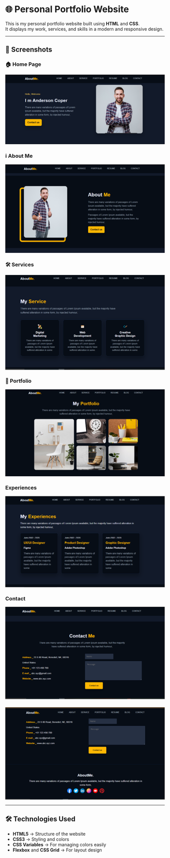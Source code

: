 # 🌐 Personal Portfolio Website

This is my personal portfolio website built using **HTML** and **CSS**.  
It displays my work, services, and skills in a modern and responsive design.

---

## 📸 Screenshots

### 🏠 Home Page
![s1](screenshots/s1.png)

### ℹ️ About Me
![s2](screenshots/s2.png)

### 🛠️ Services
![s3](screenshots/s3.png)

### 🎨 Portfolio
![s4](screenshots/s4.png)

###  Experiences
![s5](screenshots/s5.png)

### Contact 
![s6](screenshots/s6.png)

###
![s7](screenshots/s7.png)

---

## 🛠️ Technologies Used
- **HTML5** → Structure of the website
- **CSS3** → Styling and colors
- **CSS Variables** → For managing colors easily
- **Flexbox** and **CSS Grid** → For layout design

